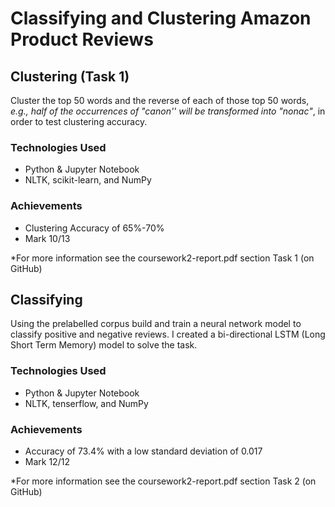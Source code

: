 # Classifying and Clustering Amazon Product Reviews

## Clustering (Task 1)
Cluster the top 50 words and the reverse of each of those top 50 words, *e.g., half of the occurrences of "canon'' will be transformed into "nonac"*, in order to test clustering accuracy.

### Technologies Used
- Python & Jupyter Notebook
- NLTK, scikit-learn, and NumPy

### Achievements
- Clustering Accuracy of 65%-70%
- Mark 10/13

*For more information see the coursework2-report.pdf section Task 1 (on GitHub)

## Classifying
Using the prelabelled corpus build and train a neural network model to classify positive and negative reviews. I created a bi-directional LSTM (Long Short Term Memory) model to solve the task.

### Technologies Used
- Python & Jupyter Notebook
- NLTK, tenserflow, and NumPy

### Achievements
- Accuracy of 73.4% with a low standard deviation of 0.017
- Mark 12/12

*For more information see the coursework2-report.pdf section Task 2 (on GitHub)
